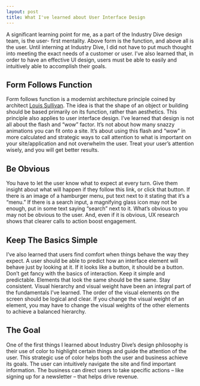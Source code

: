 ```yaml
---
layout: post
title: What I've learned about User Interface Design
---
```


A significant learning point for me, as a part of the Industry Dive design team, is the user- first mentality. Above form is the function, and above all is the user. Until interning at Industry Dive, I did not have to put much thought into meeting the exact needs of a customer or user. I’ve also learned that, in order to have an effective UI design, users must be able to easily and intuitively able to accomplish their goals.

## Form Follows Function
Form follows function is a modernist architecture principle coined by architect [Louis Sullivan](https://en.wikipedia.org/wiki/Louis_Sullivan). The idea is that the shape of an object or building should be based primarily on its function, rather than aesthetics. This principle also applies to user interface design. I’ve learned that design is not all about the flash and “wow” factor. It’s not about how many snazzy animations you can fit onto a site. It’s about using this flash and “wow” in more calculated and strategic ways to call attention to what is important on your site/application and not overwhelm the user. Treat your user’s attention wisely, and you will get better results.

## Be Obvious
You have to let the user know what to expect at every turn. Give them insight about what will happen if they follow this link, or click that button. If there is an image of a hamburger menu, put text next to it stating that it’s a “menu.” If there is a search input, a magnifying glass icon may not be enough, put in some text saying “search” next to it. What’s obvious to you may not be obvious to the user. And, even if it is obvious, UX research shows that clearer calls to action boost engagement.

## Keep The Basics Simple
I’ve also learned that users find comfort when things behave the way they expect. A user should be able to predict how an interface element will behave just by looking at it. If it looks like a button, it should be a button. Don’t get fancy with the basics of interaction. Keep it simple and predictable. Elements that look the same should be the same. Stay consistent. Visual hierarchy and visual weight have been an integral part of the fundamentals I’ve learned. The order of the visual elements on the screen should be logical and clear. If you change the visual weight of an element, you may have to change the visual weights of the other elements to achieve a balanced hierarchy.

## The Goal
One of the first things I learned about Industry Dive’s design philosophy is their use of color to highlight certain things and guide the attention of the user. This strategic use of color helps both the user and business achieve its goals. The user can intuitively navigate the site and find important information. The business can direct users to take specific actions – like signing up for a newsletter – that helps drive revenue.
